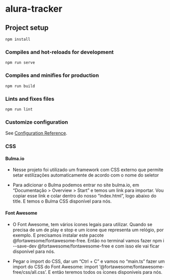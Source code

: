 # alura-tracker

## Project setup
```
npm install
```

### Compiles and hot-reloads for development
```
npm run serve
```

### Compiles and minifies for production
```
npm run build
```

### Lints and fixes files
```
npm run lint
```

### Customize configuration
See [Configuration Reference](https://cli.vuejs.org/config/).

### CSS

#### Bulma.io
- Nesse projeto foi utilizado um framework com CSS externo que permite setar estilizações automaticamente de acordo com o nome do seletor

- Para adicionar o Bulma podemos entrar no site bulma.io, em “Documentação > Overview > Start” e temos um link para importar. Vou copiar esse link e colar dentro do nosso “index.html”, logo abaixo do title. E temos o Bulma CSS disponível para nós.

#### Font Awesome
- O Font Awesome, tem vários ícones legais para utilizar. Quando se precisa de um de play e stop e um ícone que representa um relógio, por exemplo. E precisamos instalar este pacote @fortawesome/fontawesome-free. Então no terminal vamos fazer npm i --save-dev @fortawesome/fontawesome-free e com isso ele vai ficar disponível para nós.

-  Pegar o import do CSS, dar um “Ctrl + C” e vamos no “main.ts” fazer um import do CSS do Font Awesome: import ‘@fortawesome/fontawesome-free/css/all.css’. E então teremos todos os ícones disponíveis para nós.

